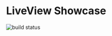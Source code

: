 # LiveView Showcase

![build status](https://github.com/marka2g/liveview_showcase/actions/workflows/main.yml/badge.svg)